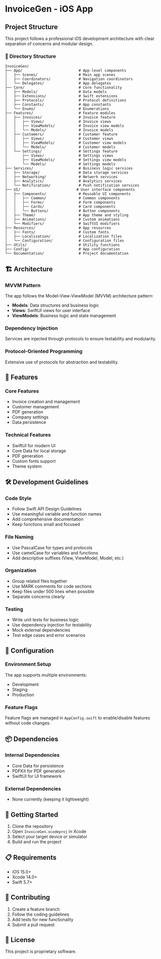 # InvoiceGen - iOS App

## Project Structure

This project follows a professional iOS development architecture with clear separation of concerns and modular design.

### 📁 Directory Structure

```
InvoiceGen/
├── App/                          # App-level components
│   ├── Scenes/                   # Main app scenes
│   ├── Coordinators/             # Navigation coordinators
│   └── Delegates/                # App delegates
├── Core/                         # Core functionality
│   ├── Models/                   # Data models
│   ├── Extensions/               # Swift extensions
│   ├── Protocols/                # Protocol definitions
│   ├── Constants/                # App constants
│   └── Enums/                    # Enumerations
├── Features/                     # Feature modules
│   ├── Invoices/                 # Invoice feature
│   │   ├── Views/                # Invoice views
│   │   ├── ViewModels/           # Invoice view models
│   │   └── Models/               # Invoice models
│   ├── Customers/                # Customer feature
│   │   ├── Views/                # Customer views
│   │   ├── ViewModels/           # Customer view models
│   │   └── Models/               # Customer models
│   └── Settings/                 # Settings feature
│       ├── Views/                # Settings views
│       ├── ViewModels/           # Settings view models
│       └── Models/               # Settings models
├── Services/                     # Business logic services
│   ├── Storage/                  # Data storage services
│   ├── Networking/               # Network services
│   ├── Analytics/                # Analytics services
│   └── Notification/             # Push notification services
├── UI/                          # User interface components
│   ├── Components/               # Reusable UI components
│   │   ├── Common/               # Common components
│   │   ├── Forms/                # Form components
│   │   ├── Cards/                # Card components
│   │   └── Buttons/              # Button components
│   ├── Theme/                    # App theme and styling
│   ├── Animations/               # Custom animations
│   └── Modifiers/                # SwiftUI modifiers
├── Resources/                    # App resources
│   ├── Fonts/                    # Custom fonts
│   ├── Localization/             # Localization files
│   └── Configuration/            # Configuration files
├── Utils/                        # Utility functions
├── Config/                       # App configuration
└── Documentation/                # Project documentation
```

## 🏗️ Architecture

### MVVM Pattern
The app follows the Model-View-ViewModel (MVVM) architecture pattern:
- **Models**: Data structures and business logic
- **Views**: SwiftUI views for user interface
- **ViewModels**: Business logic and state management

### Dependency Injection
Services are injected through protocols to ensure testability and modularity.

### Protocol-Oriented Programming
Extensive use of protocols for abstraction and testability.

## 📱 Features

### Core Features
- Invoice creation and management
- Customer management
- PDF generation
- Company settings
- Data persistence

### Technical Features
- SwiftUI for modern UI
- Core Data for local storage
- PDF generation
- Custom fonts support
- Theme system

## 🛠️ Development Guidelines

### Code Style
- Follow Swift API Design Guidelines
- Use meaningful variable and function names
- Add comprehensive documentation
- Keep functions small and focused

### File Naming
- Use PascalCase for types and protocols
- Use camelCase for variables and functions
- Add descriptive suffixes (View, ViewModel, Model, etc.)

### Organization
- Group related files together
- Use MARK comments for code sections
- Keep files under 500 lines when possible
- Separate concerns clearly

### Testing
- Write unit tests for business logic
- Use dependency injection for testability
- Mock external dependencies
- Test edge cases and error scenarios

## 🔧 Configuration

### Environment Setup
The app supports multiple environments:
- Development
- Staging
- Production

### Feature Flags
Feature flags are managed in `AppConfig.swift` to enable/disable features without code changes.

## 📦 Dependencies

### Internal Dependencies
- Core Data for persistence
- PDFKit for PDF generation
- SwiftUI for UI framework

### External Dependencies
- None currently (keeping it lightweight)

## 🚀 Getting Started

1. Clone the repository
2. Open `InvoiceGen.xcodeproj` in Xcode
3. Select your target device or simulator
4. Build and run the project

## 📋 Requirements

- iOS 15.0+
- Xcode 14.0+
- Swift 5.7+

## 🤝 Contributing

1. Create a feature branch
2. Follow the coding guidelines
3. Add tests for new functionality
4. Submit a pull request

## 📄 License

This project is proprietary software.
